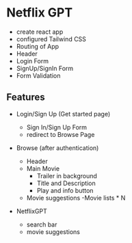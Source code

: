 # Netflix GPT

- create react app
- configured Tailwind CSS
- Routing of App
- Header
- Login Form
- SignUp/SignIn Form
- Form Validation

## Features

- Login/Sign Up (Get started page)
  - Sign In/Sign Up Form
  - redirect to Browse Page

- Browse (after authentication)
  - Header
  - Main Movie
    - Trailer in background
    - Title and Description
    - Play and info button
  - Movie suggestions
    -Movie lists * N

- NetflixGPT
  - search bar
  - movie suggestions
  